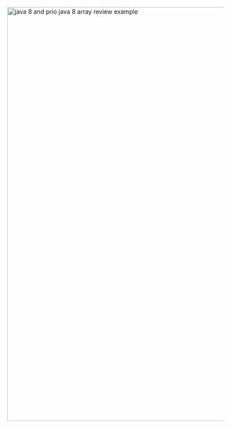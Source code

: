 <img width="964" alt="java 8 and prio java 8  array review example" src="https://github.com/jaimehernan95/arrayReview-java/blob/master/images/%20arrayExample.png">

